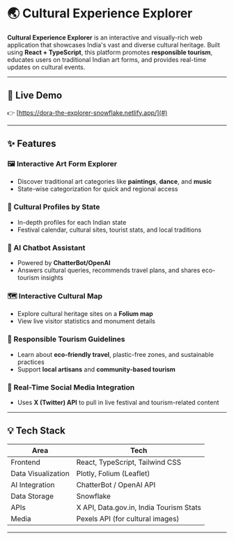 # 🌏 Cultural Experience Explorer

**Cultural Experience Explorer** is an interactive and visually-rich web application that showcases India's vast and diverse cultural heritage. Built using **React + TypeScript**, this platform promotes **responsible tourism**, educates users on traditional Indian art forms, and provides real-time updates on cultural events.

---

## 📸 Live Demo

👉 [https://dora-the-explorer-snowflake.netlify.app/](#)

---

## ✨ Features

### 🖼️ Interactive Art Form Explorer
- Discover traditional art categories like **paintings**, **dance**, and **music**
- State-wise categorization for quick and regional access

### 📍 Cultural Profiles by State
- In-depth profiles for each Indian state
- Festival calendar, cultural sites, tourist stats, and local traditions

### 💬 AI Chatbot Assistant
- Powered by **ChatterBot/OpenAI**
- Answers cultural queries, recommends travel plans, and shares eco-tourism insights

### 🗺️ Interactive Cultural Map
- Explore cultural heritage sites on a **Folium map**
- View live visitor statistics and monument details

### 🧵 Responsible Tourism Guidelines
- Learn about **eco-friendly travel**, plastic-free zones, and sustainable practices
- Support **local artisans** and **community-based tourism**

### 📲 Real-Time Social Media Integration
- Uses **X (Twitter) API** to pull in live festival and tourism-related content

---

## 💡 Tech Stack

| Area | Tech |
|------|------|
| Frontend | React, TypeScript, Tailwind CSS |
| Data Visualization | Plotly, Folium (Leaflet) |
| AI Integration | ChatterBot / OpenAI API |
| Data Storage | Snowflake |
| APIs | X API, Data.gov.in, India Tourism Stats |
| Media | Pexels API (for cultural images) |

---


